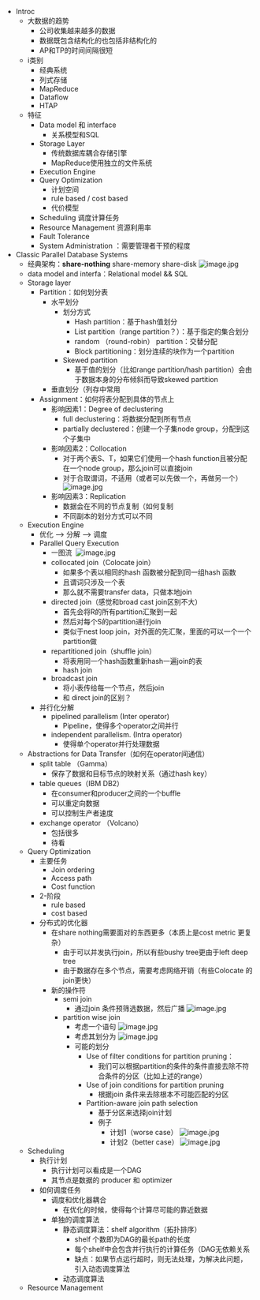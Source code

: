 - Introc
    - 大数据的趋势
        - 公司收集越来越多的数据
        - 数据既包含结构化的也包括非结构化的
        - AP和TP的时间间隔很短
    - i类别
        - 经典系统
        - 列式存储
        - MapReduce
        - Dataflow
        - HTAP
    - 特征
        - Data model 和 interface
            - 关系模型和SQL
        - Storage Layer
            - 传统数据库耦合存储引擎
            - MapReduce使用独立的文件系统
        - Execution Engine
        - Query Optimization
            - 计划空间
            - rule based / cost based
            - 代价模型
        - Scheduling 调度计算任务
        - Resource Management  资源利用率
        - Fault Tolerance
        - System Administration ：需要管理者干预的程度
- Classic Parallel Database Systems
    - 经典架构：**share-nothing** share-memory share-disk ![image.jpg](../assets/b2bf03e2-6fce-4dd7-9be5-069a34f38b9d-1115003.jpg)
    - data model and interfa：Relational model && SQL
    - Storage layer
        - Partition：如何划分表
            - 水平划分
                - 划分方式
                    - Hash partition：基于hash值划分
                    - List partition（range partition？）：基于指定的集合划分
                    - random （round-robin） partition：交替分配
                    - Block partitioning：划分连续的块作为一个partition
                - Skewed partition
                    - 基于值的划分（比如range partition/hash partition）会由于数据本身的分布倾斜而导致skewed partition
            - 垂直划分（列存中常用
        - Assignment：如何将表分配到具体的节点上
            - 影响因素1：Degree of declustering
                - full declustering：将数据分配到所有节点
                - partially declustered：创建一个子集node group，分配到这个子集中
            - 影响因素2：Collocation
                - 对于两个表S、T，如果它们使用一个hash function且被分配在一个node group，那么join可以直接join
                - 对于合取谓词，不适用（或者可以先做一个，再做另一个） ![image.jpg](../assets/eebeefe0-dd17-4d1c-9b9a-bb8dcf4e1fb6-1115003.jpg)
            - 影响因素3：Replication
                - 数据会在不同的节点复制（如何复制
                - 不同副本的划分方式可以不同
    - Execution Engine
        - 优化 --> 分解 --> 调度
        - Parallel Query Execution
            - 一图流 ​​​​​​​​​​​​​​​​​​​​​​​​​​​​​​ ![image.jpg](../assets/60aedf4c-b6fe-4c9f-a5bd-f0c6d1c5b27b-1115003.jpg)
            - collocated join（Colocate join）
                - 如果多个表以相同的hash 函数被分配到同一组hash 函数
                - 且谓词只涉及一个表
                - 那么就不需要transfer data，只做本地join
            - directed join（感觉和broad cast join区别不大）
                - 首先会将R的所有partition汇聚到一起
                - 然后对每个S的partition进行join
                - 类似于nest loop join，对外面的先汇聚，里面的可以一个一个partition做
            - repartitioned join（shuffle join）
                - 将表用同一个hash函数重新hash一遍join的表
                - hash join
            - broadcast join
                - 将小表传给每一个节点，然后join
                - 和 direct join的区别？
        - 并行化分解
            - pipelined parallelism (Inter operator)
                - Pipeline，使得多个operator之间并行 
            - independent parallelism. (Intra operator)
                - 使得单个operator并行处理数据
    - Abstractions for Data Transfer（如何在operator间通信）
        - split table （Gamma）
            - 保存了数据和目标节点的映射关系（通过hash key）
        - table queues（IBM DB2）
            - 在consumer和producer之间的一个buffle
            - 可以重定向数据
            - 可以控制生产者速度
        - exchange operator （Volcano）
            - 包括很多
            - 待看
    - Query Optimization
        - 主要任务
            - Join ordering
            - Access path
            - Cost function
        - 2-阶段
            - rule based
            - cost based
        - 分布式的优化器
            - 在share nothing需要面对的东西更多（本质上是cost metric 更复杂）
                - 由于可以并发执行join，所以有些bushy tree更由于left deep tree
                - 由于数据存在多个节点，需要考虑网络开销（有些Colocate 的 join更快）
            - 新的操作符
                - semi join
                    - 通过join 条件预筛选数据，然后广播 ![image.jpg](../assets/ec10a029-7369-4272-96f2-2c51a7945746-1115003.jpg)
                - partition wise join
                    - 考虑一个语句 ![image.jpg](../assets/4efd92a9-cda2-4d9e-82ce-4111f55b71b8-1115003.jpg)
                    - 考虑其划分为 ![image.jpg](../assets/6513ca64-9bb9-4359-8ac9-69dcf4f7e9a8-1115003.jpg)
                    - 可能的划分
                        - Use of filter conditions for partition pruning：
                            - 我们可以根据partition的条件的条件直接去除不符合条件的分区（比如上述的range）
                        - Use of join conditions for partition pruning
                            - 根据join 条件来去除根本不可能匹配的分区
                        - Partition-aware join path selection
                            - 基于分区来选择join计划
                            - 例子
                                - 计划1（worse case） ![image.jpg](../assets/d079d003-fe0c-4c1f-88e2-ae478f61006a-1115003.jpg)
                                - 计划2（better case） ![image.jpg](../assets/791f658d-f384-4a4e-ae50-b63a0b7392b6-1115003.jpg)
    - Scheduling
        - 执行计划
            - 执行计划可以看成是一个DAG
            - 其节点是数据的 producer 和 optimizer
        - 如何调度任务
            - 调度和优化器耦合
                - 在优化的时候，使得每个计算尽可能的靠近数据
            - 单独的调度算法
                - 静态调度算法：shelf algorithm（拓扑排序）
                    - shelf 个数即为DAG的最长path的长度
                    - 每个shelf中会包含并行执行的计算任务（DAG无依赖关系
                    - 缺点：如果节点运行超时，则无法处理，为解决此问题，引入动态调度算法
                - 动态调度算法
    - Resource Management
